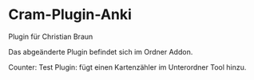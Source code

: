 # Cram-Plugin-Anki

Plugin für Christian Braun

Das abgeänderte Plugin befindet sich im Ordner Addon.

Counter: Test Plugin: fügt einen Kartenzähler im Unterordner Tool hinzu.
